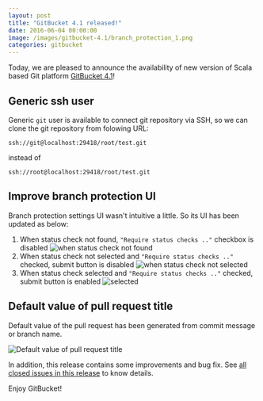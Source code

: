 ```yaml
---
layout: post
title: "GitBucket 4.1 released!"
date: 2016-06-04 00:00:00
image: /images/gitbucket-4.1/branch_protection_1.png
categories: gitbucket
---
```


Today, we are pleased to announce the availability of new version of Scala based Git platform [GitBucket 4.1](https://github.com/gitbucket/gitbucket/releases/tag/4.1)!

## Generic ssh user

Generic `git` user is available to connect git repository via SSH, so we can clone the git repository from folowing URL:

```
ssh://git@localhost:29418/root/test.git
```

instead of

```
ssh://root@localhost:29418/root/test.git
```

## Improve branch protection UI

Branch protection settings UI wasn't intuitive a little. So its UI has been updated as below:

1. When status check not found, `"Require status checks .."` checkbox is disabled
![when status check not found]({{site.baseurl}}/images/gitbucket-4.1/branch_protection_1.png)
2. When status check not selected and `"Require status checks .."` checked, submit button is disabled
![when status check not selected]({{site.baseurl}}/images/gitbucket-4.1/branch_protection_2.png)
3. When status check selected and `"Require status checks .."` checked, submit button is enabled
![selected]({{site.baseurl}}/images/gitbucket-4.1/branch_protection_3.png)

## Default value of pull request title

Default value of the pull request has been generated from commit message or branch name.

![Default value of pull request title]({{site.baseurl}}/images/gitbucket-4.1/pull-request-title.png)

In addition, this release contains some improvements and bug fix. See [all closed issues in this release](https://github.com/gitbucket/gitbucket/issues?q=is%3Aclosed+milestone%3A4.1) to know details.

Enjoy GitBucket!
